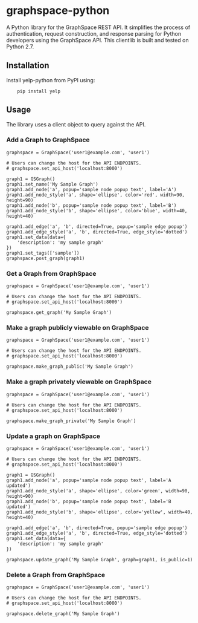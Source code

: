 # graphspace-python

A Python library for the GraphSpace REST API. It simplifies the process of authentication, request construction, and response parsing for Python developers using the GraphSpace API. This clientlib is built and tested on Python 2.7.

## Installation

Install yelp-python from PyPI using:

```
    pip install yelp
```

## Usage

The library uses a client object to query against the API.

### Add a Graph to GraphSpace

```
graphspace = GraphSpace('user1@example.com', 'user1')

# Users can change the host for the API ENDPOINTS.
# graphspace.set_api_host('localhost:8000') 

graph1 = GSGraph()
graph1.set_name('My Sample Graph')
graph1.add_node('a', popup='sample node popup text', label='A')
graph1.add_node_style('a', shape='ellipse', color='red', width=90, height=90)
graph1.add_node('b', popup='sample node popup text', label='B')
graph1.add_node_style('b', shape='ellipse', color='blue', width=40, height=40)

graph1.add_edge('a', 'b', directed=True, popup='sample edge popup')
graph1.add_edge_style('a', 'b', directed=True, edge_style='dotted')
graph1.set_data(data={
    'description': 'my sample graph'
})
graph1.set_tags(['sample'])
graphspace.post_graph(graph1)
```


### Get a Graph from GraphSpace

```
graphspace = GraphSpace('user1@example.com', 'user1')

# Users can change the host for the API ENDPOINTS.
# graphspace.set_api_host('localhost:8000') 

graphspace.get_graph('My Sample Graph')
```

### Make a graph publicly viewable on GraphSpace

```
graphspace = GraphSpace('user1@example.com', 'user1')

# Users can change the host for the API ENDPOINTS.
# graphspace.set_api_host('localhost:8000') 

graphspace.make_graph_public('My Sample Graph')
```

### Make a graph privately viewable on GraphSpace

```
graphspace = GraphSpace('user1@example.com', 'user1')

# Users can change the host for the API ENDPOINTS.
# graphspace.set_api_host('localhost:8000') 

graphspace.make_graph_private('My Sample Graph')
```

### Update a graph on GraphSpace

```
graphspace = GraphSpace('user1@example.com', 'user1')

# Users can change the host for the API ENDPOINTS.
# graphspace.set_api_host('localhost:8000') 

graph1 = GSGraph()
graph1.add_node('a', popup='sample node popup text', label='A updated')
graph1.add_node_style('a', shape='ellipse', color='green', width=90, height=90)
graph1.add_node('b', popup='sample node popup text', label='B updated')
graph1.add_node_style('b', shape='ellipse', color='yellow', width=40, height=40)

graph1.add_edge('a', 'b', directed=True, popup='sample edge popup')
graph1.add_edge_style('a', 'b', directed=True, edge_style='dotted')
graph1.set_data(data={
    'description': 'my sample graph'
})

graphspace.update_graph('My Sample Graph', graph=graph1, is_public=1)
```

### Delete a Graph from GraphSpace

```
graphspace = GraphSpace('user1@example.com', 'user1')

# Users can change the host for the API ENDPOINTS.
# graphspace.set_api_host('localhost:8000') 

graphspace.delete_graph('My Sample Graph')
```